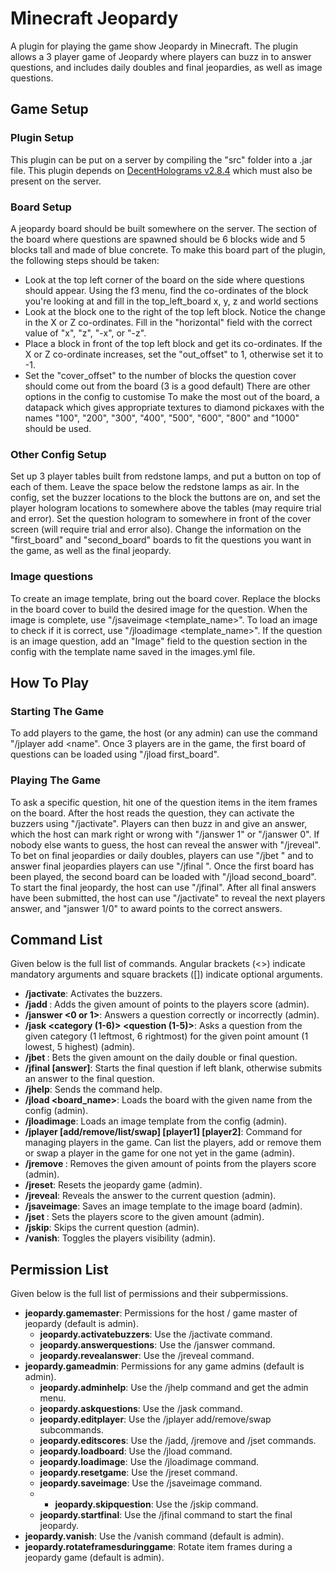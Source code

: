 # Minecraft Jeopardy
A plugin for playing the game show Jeopardy in Minecraft. The plugin allows a 3 player game of Jeopardy where players can buzz in to answer questions, and includes daily doubles and final jeopardies, as well as image questions.
## Game Setup

### Plugin Setup
This plugin can be put on a server by compiling the "src" folder into a .jar file. This plugin depends on [DecentHolograms v2.8.4](https://www.spigotmc.org/resources/decentholograms-1-8-1-20-4-papi-support-no-dependencies.96927/download?version=515097) which must also be present on the server.
### Board Setup
A jeopardy board should be built somewhere on the server. The section of the board where questions are spawned should be 6 blocks wide and 5 blocks tall and made of blue concrete. To make this board part of the plugin, the following steps should be taken:
* Look at the top left corner of the board on the side where questions should appear. Using the f3 menu, find the co-ordinates of the block you're looking at and fill in the top_left_board x, y, z and world sections
* Look at the block one to the right of the top left block. Notice the change in the X or Z co-ordinates. Fill in the "horizontal" field with the correct value of "x", "z", "-x", or "-z".
* Place a block in front of the top left block and get its co-ordinates. If the X or Z co-ordinate increases, set the "out_offset" to 1, otherwise set it to -1.
* Set the "cover_offset" to the number of blocks the question cover should come out from the board (3 is a good default)
There are other options in the config to customise
To make the most out of the board, a datapack which gives appropriate textures to diamond pickaxes with the names "100", "200", "300", "400", "500", "600", "800" and "1000" should be used.

### Other Config Setup
Set up 3 player tables built from redstone lamps, and put a button on top of each of them. Leave the space below the redstone lamps as air. In the config, set the buzzer locations to the block the buttons are on, and set the player hologram locations to somewhere above the tables (may require trial and error). Set the question hologram to somewhere in front of the cover screen (will require trial and error also). Change the information on the "first_board" and "second_board" boards to fit the questions you want in the game, as well as the final jeopardy. 

### Image questions
To create an image template, bring out the board cover. Replace the blocks in the board cover to build the desired image for the question. When the image is complete, use "/jsaveimage <template_name>". To load an image to check if it is correct, use "/jloadimage <template_name>". If the question is an image question, add an "Image" field to the question section in the config with the template name saved in the images.yml file.

## How To Play

### Starting The Game
To add players to the game, the host (or any admin) can use the command "/jplayer add <name". Once 3 players are in the game, the first board of questions can be loaded using "/jload first_board". 
### Playing The Game
To ask a specific question, hit one of the question items in the item frames on the board. After the host reads the question, they can activate the buzzers using "/jactivate". Players can then buzz in and give an answer, which the host can mark right or wrong with "/janswer 1" or "/janswer 0". If nobody else wants to guess, the host can reveal the answer with "/jreveal". To bet on final jeopardies or daily doubles, players can use "/jbet <amount>" and to answer final jeopardies players can use "/jfinal <answer>". Once the first board has been played, the second board can be loaded with "/jload second_board". To start the final jeopardy, the host can use "/jfinal". After all final answers have been submitted, the host can use "/jactivate" to reveal the next players answer, and "janswer 1/0" to award points to the correct answers.
## Command List
Given below is the full list of commands. Angular brackets (<>) indicate mandatory arguments and square brackets ([]) indicate optional arguments.
* **/jactivate**: Activates the buzzers.
* **/jadd <player> <amount>**: Adds the given amount of points to the players score (admin).
* **/janswer <0 or 1>**: Answers a question correctly or incorrectly (admin).
* **/jask <category (1-6)> <question (1-5)>**: Asks a question from the given category (1 leftmost, 6 rightmost) for the given point amount (1 lowest, 5 highest) (admin).
* **/jbet <amount>**: Bets the given amount on the daily double or final question.
* **/jfinal [answer]**: Starts the final question if left blank, otherwise submits an answer to the final question.
* **/jhelp**: Sends the command help.
* **/jload <board_name>**: Loads the board with the given name from the config (admin).
* **/jloadimage**: Loads an image template from the config (admin).
* **/jplayer [add/remove/list/swap] [player1] [player2]**: Command for managing players in the game. Can list the players, add or remove them or swap a player in the game for one not yet in the game (admin).
* **/jremove <player> <amount>**: Removes the given amount of points from the players score (admin).
* **/jreset**: Resets the jeopardy game (admin).
* **/jreveal**: Reveals the answer to the current question (admin).
* **/jsaveimage**: Saves an image template to the image board (admin).
* **/jset <player> <amount>**: Sets the players score to the given amount (admin).
* **/jskip**: Skips the current question (admin).
* **/vanish**: Toggles the players visibility (admin).
## Permission List
Given below is the full list of permissions and their subpermissions.
* **jeopardy.gamemaster**: Permissions for the host / game master of jeopardy (default is admin).
  * **jeopardy.activatebuzzers**: Use the /jactivate command.
  * **jeopardy.answerquestions**: Use the /janswer command.
  * **jeopardy.revealanswer**: Use the /jreveal command.
* **jeopardy.gameadmin**: Permissions for any game admins (default is admin).
  * **jeopardy.adminhelp**: Use the /jhelp command and get the admin menu.
  * **jeopardy.askquestions**: Use the /jask command.
  * **jeopardy.editplayer**: Use the /jplayer add/remove/swap subcommands.
  * **jeopardy.editscores**: Use the /jadd, /jremove and /jset commands.
  * **jeopardy.loadboard**: Use the /jload command.
  * **jeopardy.loadimage**: Use the /jloadimage command.
  * **jeopardy.resetgame**: Use the /jreset command.
  * **jeopardy.saveimage**: Use the /jsaveimage command.
  * * **jeopardy.skipquestion**: Use the /jskip command.
  * **jeopardy.startfinal**: Use the /jfinal command to start the final jeopardy.
* **jeopardy.vanish**: Use the /vanish command (default is admin).
* **jeopardy.rotateframesduringgame**: Rotate item frames during a jeopardy game (default is admin).
